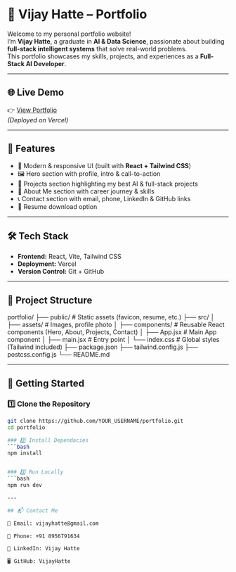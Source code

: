 # 🚀 Vijay Hatte – Portfolio

Welcome to my personal portfolio website!  
I’m **Vijay Hatte**, a graduate in **AI & Data Science**, passionate about building **full-stack intelligent systems** that solve real-world problems.  
This portfolio showcases my skills, projects, and experiences as a **Full-Stack AI Developer**.

---

## 🌐 Live Demo
👉 [View Portfolio](https://your-vercel-link.vercel.app)  
*(Deployed on Vercel)*

---

## 📌 Features
- 🎨 Modern & responsive UI (built with **React + Tailwind CSS**)  
- 🖼️ Hero section with profile, intro & call-to-action  
- 📂 Projects section highlighting my best AI & full-stack projects  
- 📖 About Me section with career journey & skills  
- 📞 Contact section with email, phone, LinkedIn & GitHub links  
- 📄 Resume download option  

---

## 🛠️ Tech Stack
- **Frontend:** React, Vite, Tailwind CSS  
- **Deployment:** Vercel  
- **Version Control:** Git + GitHub  

---

## 📂 Project Structure
portfolio/
├── public/ # Static assets (favicon, resume, etc.)
├── src/
│ ├── assets/ # Images, profile photo
│ ├── components/ # Reusable React components (Hero, About, Projects, Contact)
│ ├── App.jsx # Main App component
│ ├── main.jsx # Entry point
│ └── index.css # Global styles (Tailwind included)
├── package.json
├── tailwind.config.js
├── postcss.config.js
└── README.md

---

## 🚀 Getting Started

### 1️⃣ Clone the Repository
```bash
git clone https://github.com/YOUR_USERNAME/portfolio.git
cd portfolio

### 2️⃣ Install Dependacies
```bash
npm install


### 3️⃣ Run Locally
```bash
npm run dev

---

## 📬 Contact Me

📧 Email: vijayhatte@gmail.com

📱 Phone: +91 8956791634

💼 LinkedIn: Vijay Hatte

🖥️ GitHub: VijayHatte
